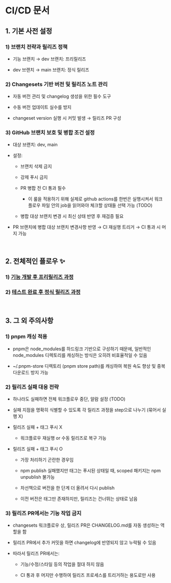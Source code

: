 # CI/CD 문서

## 1. 기본 사전 설정

### 1) 브랜치 전략과 릴리즈 정책

- 기능 브랜치 → dev 브랜치: 프리릴리즈

- dev 브랜치 → main 브랜치: 정식 릴리즈

### 2) Changesets 기반 버전 및 릴리즈 노트 관리

- 자동 버전 관리 및 changelog 생성을 위한 필수 도구

- 수동 버전 업데이트 실수를 방지

- changeset version 실행 시 커밋 발생 → 릴리즈 PR 구성

### 3) GitHub 브랜치 보호 및 병합 조건 설정

- 대상 브랜치: dev, main

- 설정:

  - 브랜치 삭제 금지

  - 강제 푸시 금지

  - PR 병합 전 CI 통과 필수
    - 이 룰을 적용하기 위해 실제로 github actions를 한번은 실행시켜서 워크플로우 파일 안의 job을 읽어와야 체크할 상태들 선택 가능 (TODO)

  - 병합 대상 브랜치 변경 시 최신 상태 반영 후 재검증 필요

- PR 브랜치에 병합 대상 브랜치 변경사항 반영 → CI 재실행 트리거 → CI 통과 시 머지 가능


<br />


## 2. 전체적인 플로우 ✨

### 1) [기능 개발 후 프리릴리즈 과정](./release-next.md)

### 2) [테스트 완료 후 정식 릴리즈 과정](./release-prod.md)

<br />

## 3. 그 외 주의사항

### 1) pnpm 캐싱 적용

- pnpm은 node_modules를 하드링크 기반으로 구성하기 때문에, 일반적인 node_modules 디렉토리를 캐싱하는 방식은 오히려 비효율적일 수 있음

- ~/.pnpm-store 디렉토리 (pnpm store path)를 캐싱하여 복원 속도 향상 및 중복 다운로드 방지 가능

### 2) 릴리즈 실패 대응 전략

- 하나라도 실패하면 전체 워크플로우 중단, 알람 설정 (TODO)

- 실패 지점을 명확히 식별할 수 있도록 각 릴리즈 과정을 step으로 나누기 (묶어서 실행 X)

- 릴리즈 실패 + 태그 푸시 X

  - 워크플로우 재실행 or 수동 릴리즈로 복구 가능

- 릴리즈 실패 + 태그 푸시 O

  - 가장 처리하기 곤란한 경우임

  - npm publish 실패했지만 태그는 푸시된 상태일 때, scoped 패키지는 npm unpublish 불가능

  - 차선책으로 버전을 한 단계 더 올려서 다시 publish

  - 이전 버전은 태그만 존재하지만, 릴리즈는 건너뛰는 상태로 남음

### 3) 릴리즈 PR에서는 기능 작업 금지

- changesets 워크플로우 상, 릴리즈 PR은 CHANGELOG.md를 자동 생성하는 역할을 함

- 릴리즈 PR에서 추가 커밋을 하면 changelog에 반영되지 않고 누락될 수 있음

- 따라서 릴리즈 PR에서는:

  - 기능/수정/스타일 등의 작업을 절대 하지 않음

  - CI 통과 후 머지만 수행하여 릴리즈 프로세스를 트리거하는 용도로만 사용